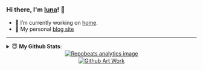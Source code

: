 ### Hi there, I'm [luna](https://www.isluna.ml)! 👋

- 🔭 I’m currently working on [home](https://github.com/lunasaw/luna-common).
- 👋 My personal [blog site](https://lunasaw.github.io)

---

<details close>
 <summary> 😇 <b>My Github Stats</b>: </summary>
<!--  <a href="https://github.com/lunasaw">
    <img align='left' src="https://github-readme-stats.vercel.app/api?username=lunasaw&show_icons=true&&theme=dark&hide_border=true&locale=cn" alt="Github Readme Stats">
</a>
 -->
 <div align='center'>
  <a href="https://github.com/lunasaw">
        <img align='center' src="https://github-profile-summary-cards.vercel.app/api/cards/profile-details?username=lunasaw" alt="github profile-details"> 
    </a>
</div>
<div align='center'>
    <a href="https://github.com/lunasaw">
        <img align='center' src="https://github-profile-summary-cards.vercel.app/api/cards/most-commit-language?username=lunasaw" alt="github most-commit-language">
    </a>
    <a href="https://github.com/lunasaw">
        <img align='center' src="https://github-profile-summary-cards.vercel.app/api/cards/repos-per-language?username=lunasaw" alt="github repos-per-language">
    </a>
</div>

<div align='center'>
    <a href="https://github.com/lunasaw">
        <img align='center' src="https://github-profile-summary-cards.vercel.app/api/cards/stats?username=lunasaw" alt="github stats">
    </a>
    <a href="https://github.com/lunasaw">
        <img align='center' src="http://github-profile-summary-cards.vercel.app/api/cards/productive-time?username=lunasaw&utcOffset=8" alt="github productive-time">
    </a>
</div>
<p><img align="center" src="https://raw.githubusercontent.com/lunasaw/lunasaw/output/github-contribution-grid-snake.svg" alt="lunasaw" /></p>
</details>

<div align='center'>
    <a href="https://github.com/lunasaw">
        <img align='center' src="https://repobeats.axiom.co/api/embed/48c699dff8838093945965d585bbba076dea22b9.svg" alt="Repobeats analytics image">
    </a>
</div>

<div align='center'>
    <a href="https://github.com/shentuzhigang">
        <img align='center' src="https://github.com/lunasaw/lunasaw/output/gitartwork.svg" alt="Github Art Work">
    </a>
</div>

